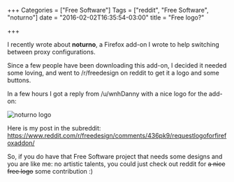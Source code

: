 +++
Categories = ["Free Software"]
Tags = ["reddit", "Free Software", "noturno"]
date = "2016-02-02T16:35:54-03:00"
title = "Free logo?"

+++

I recently wrote about **noturno**, a Firefox add-on I wrote to help switching between proxy configurations.

Since a few people have been downloading this add-on, I decided it needed some loving, and went to /r/freedesign on reddit to get it a logo and some buttons.

In a few hours I got a reply from /u/wnhDanny with a nice logo for the add-on:

![noturno logo](http://athosribeiro.com/images/noturno_logo.png)

Here is my post in the subreddit: https://www.reddit.com/r/freedesign/comments/436pk9/requestlogoforfirefoxaddon/

So, if you do have that Free Software project that needs some designs and you are like me: no artistic talents, you could just check out reddit for ~~a nice free logo~~ some contribution :)
